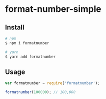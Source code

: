 # format-number-simple

## Install

```bash
# npm
$ npm i formatnumber

# yarn
$ yarn add formatnumber
```

## Usage

```js
var formatnumber = require('formatnumber');

formatnumber(100000); // 100,000
```
